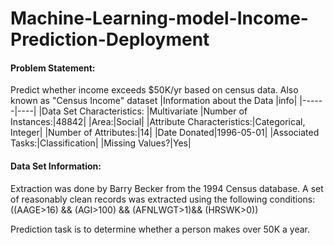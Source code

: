# Machine-Learning-model-Income-Prediction-Deployment
#### Problem Statement:
Predict whether income exceeds $50K/yr based on census data. Also known as "Census Income" dataset
|Information about the Data |info|
|------|----|
|Data Set Characteristics:  |Multivariate
|Number of Instances:|48842|
|Area:|Social|
|Attribute Characteristics:|Categorical, Integer|
|Number of Attributes:|14|
|Date Donated|1996-05-01|
|Associated Tasks:|Classification|
|Missing Values?|Yes|


#### Data Set Information:

Extraction was done by Barry Becker from the 1994 Census database. A set of reasonably clean records was extracted using the following conditions: ((AAGE>16) && (AGI>100) && (AFNLWGT>1)&& (HRSWK>0))

Prediction task is to determine whether a person makes over 50K a year.

